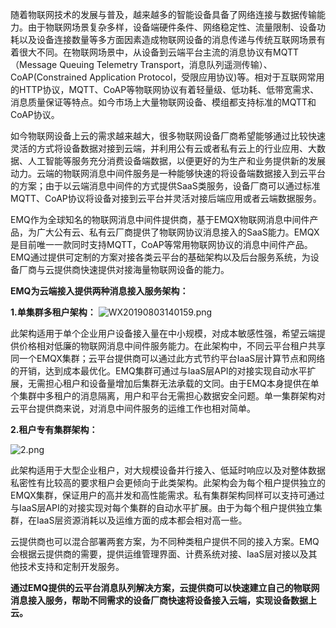 随着物联网技术的发展与普及，越来越多的智能设备具备了网络连接与数据传输能力。由于物联网场景复杂多样，设备端硬件条件、网络稳定性、流量限制、设备功耗以及设备连接数量等多方面因素造成物联网设备的消息传递与传统互联网场景有着很大不同。在物联网场景中，从设备到云端平台主流的消息协议有MQTT（Message Queuing Telemetry Transport，消息队列遥测传输）、CoAP(Constrained Application Protocol，受限应用协议)等。相对于互联网常用的HTTP协议，MQTT、CoAP等物联网协议有着轻量级、低功耗、低带宽需求、消息质量保证等特点。如今市场上大量物联网设备、模组都支持标准的MQTT和CoAP协议。

如今物联网设备上云的需求越来越大，很多物联网设备厂商希望能够通过比较快速灵活的方式将设备数据对接到云端，并利用公有云或者私有云上的行业应用、大数据、人工智能等服务充分消费设备端数据，以便更好的为生产和业务提供新的发展动力。云端的物联网消息中间件服务是一种能够快速的将设备端数据接入到云平台的方案；由于以云端消息中间件的方式提供SaaS类服务，设备厂商可以通过标准MQTT、CoAP协议将设备对接到云平台并灵活对接后端应用或者云端数据服务。

EMQ作为全球知名的物联网消息中间件提供商，基于EMQX物联网消息中间件产品，为广大公有云、私有云厂商提供了物联网协议消息接入的SaaS能力。EMQX是目前唯一一款同时支持MQTT，CoAP等常用物联网协议的消息中间件产品。 EMQ通过提供可定制的方案对接各类云平台的基础架构以及后台服务系统，为设备厂商与云提供商快速提供对接海量物联网设备的能力。

**EMQ为云端接入提供两种消息接入服务架构：**

**1.单集群多租户架构：**
![WX20190803140159.png](https://assets.emqx.com/images/2db64b7080eb5b19766770eec507a9c7.png)

此架构适用于单个企业用户设备接入量在中小规模，对成本敏感性强，希望云端提供价格相对低廉的物联网消息中间件服务能力。在此架构中，不同云平台租户共享同一个EMQX集群；云平台提供商可以通过此方式节约平台IaaS层计算节点和网络的开销，达到成本最优化。EMQ集群可通过与IaaS层API的对接实现自动水平扩展，无需担心租户和设备量增加后集群无法承载的文同。由于EMQ本身提供在单个集群中多租户的消息隔离，用户和平台无需担心数据安全问题。单一集群架构对云平台提供商来说，对消息中间件服务的运维工作也相对简单。

**2.租户专有集群架构：**

![2.png](https://assets.emqx.com/images/6f674de17d204c6676c9319c1b9def56.png)

此架构适用于大型企业租户，对大规模设备并行接入、低延时响应以及对整体数据私密性有比较高的要求租户会更倾向于此类架构。此架构会为每个租户提供独立的EMQX集群，保证用户的高并发和高性能需求。私有集群架构同样可以支持可通过与IaaS层API的对接实现对每个集群的自动水平扩展。由于为每个租户提供独立集群，在IaaS层资源消耗以及运维方面的成本都会相对高一些。

云提供商也可以混合部署两套方案，为不同种类租户提供不同的接入方案。EMQ 会根据云提供商的需要，提供运维管理界面、计费系统对接、IaaS层对接以及其他技术支持和定制开发服务。

**通过EMQ提供的云平台消息队列解决方案，云提供商可以快速建立自己的物联网消息接入服务，帮助不同需求的设备厂商快速将设备接入云端，实现设备数据上云。**
